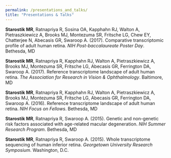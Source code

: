 ```yaml
---
permalink: /presentations_and_talks/
title: "Presentations & Talks"
---
```

<p><b>Starostik MR</b>, Ratnapriya R, Sosina OA, Kapphahn RJ, Walton A, Pietraszkiewicz A, Brooks MJ, Montezuma SR, Fritsche LG, Chew EY, Chatterjee N, Abecasis GR, Swaroop A. (2017). Comparative transcriptomic profile of adult human retina. <i>NIH Post-baccalaureate Poster Day</i>. Bethesda, MD</p>
<p><b>Starostik MR</b>, Ratnapriya R, Kapphahn RJ, Walton A, Pietraszkiewicz A, Brooks MJ, Montezuma SR, Fritsche LG, Abecasis GR, Ferrington DA, Swaroop A. (2017). Reference transcriptome landscape of adult human retina. <i>The Association for Research in Vision & Ophthalmology</i>. Baltimore, MD</p>
<p><b>Starostik MR</b>, Ratnapriya R, Kapphahn RJ, Walton A, Pietraszkiewicz A, Brooks MJ, Montezuma SR, Fritsche LG, Abecasis GR, Ferrington DA, Swaroop A. (2016). Reference transcriptome landscape of adult human retina. <i>NIH Focus on Fellows</i>. Bethesda, MD</p>
<p><b>Starostik MR</b>, Ratnapriya R, Swaroop A. (2015). Genetic and non-genetic risk factors associated with age-related macular degeneration. <i>NIH Summer Research Program</i>. Bethesda, MD</p>
<p><b>Starostik MR</b>, Ratnapriya R, Swaroop A. (2015). Whole transcriptome sequencing of human inferior retina. <i>Georgetown University Research Symposium</i>. Washington, D.C.</p>

